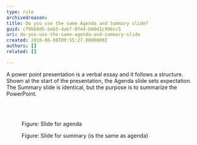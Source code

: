 ```yaml
---
type: rule
archivedreason: 
title: Do you use the same Agenda and Summary slide?
guid: cf9bb0d5-beb5-4abf-8f44-b60d1c996cc5
uri: do-you-use-the-same-agenda-and-summary-slide
created: 2010-06-08T09:55:27.0000000Z
authors: []
related: []

---
```




  <p>A power point presentation is a verbal essay and it follows a structure. Shown at the start of the presentation, the Agenda slide sets expectation. The Summary slide is identical, but the purpose is to summarize the PowerPoint. </p>

<br><excerpt class='endintro'></excerpt><br>

  <dl>
    <dt><img alt="" class="ms-rteCustom-ImageArea" src="/Communication/RulesToBetterPowerpointPresentations/PublishingImages/agenda.gif" /> </dt>
    <dd class="ms-rteCustom-FigureNormal">Figure&#58; Slide for agenda </dd>
</dl>
<dl>
    <dt><img alt="" class="ms-rteCustom-ImageArea" src="/Communication/RulesToBetterPowerpointPresentations/PublishingImages/summary.gif" /> </dt>
    <dd class="ms-rteCustom-FigureNormal">Figure&#58; Slide for summary (is the same as agenda) </dd>
</dl>



